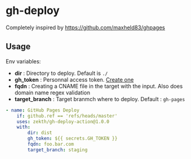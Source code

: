 # gh-deploy

Completely inspired by https://github.com/maxheld83/ghpages

## Usage

Env variables:
- **dir** : Directory to deploy. Default is `./`
- **gh_token** : Personnal access token. [Create one](https://help.github.com/en/articles/creating-a-personal-access-token-for-the-command-line)
- **fqdn** : Creating a CNAME file in the target with the input. Also does domain name regex validation
- **target_branch** : Target branmch where to deploy. Default : `gh-pages`

```yaml
- name: GitHub Pages Deploy
    if: github.ref == 'refs/heads/master'
    uses: zekth/gh-deploy-action@1.0.0
    with:
        dir: dist
        gh_token: ${{ secrets.GH_TOKEN }}
        fqdn: foo.bar.com
        target_branch: staging
```
